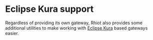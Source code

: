 # Eclipse Kura support

Regardless of providing its own gateway, Rhiot also provides some additional utilities to make working with 
[Eclipse Kura](https://www.eclipse.org/kura) based gateways easier.